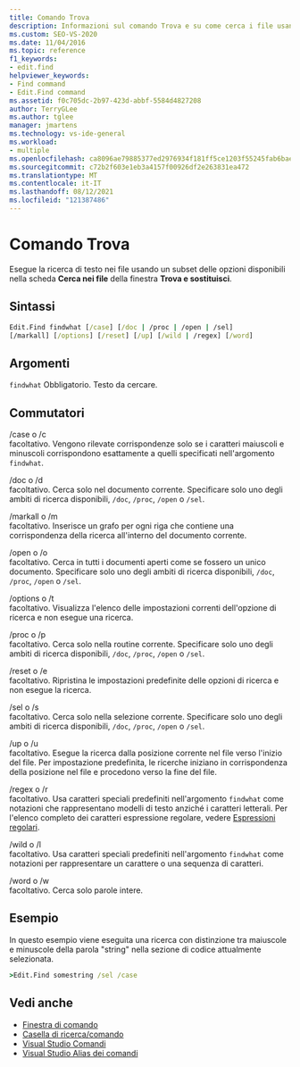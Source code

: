 ```yaml
---
title: Comando Trova
description: Informazioni sul comando Trova e su come cerca i file usando un subset delle opzioni disponibili nella scheda Trova nei file della finestra Trova e sostituisci.
ms.custom: SEO-VS-2020
ms.date: 11/04/2016
ms.topic: reference
f1_keywords:
- edit.find
helpviewer_keywords:
- Find command
- Edit.Find command
ms.assetid: f0c705dc-2b97-423d-abbf-5584d4827208
author: TerryGLee
ms.author: tglee
manager: jmartens
ms.technology: vs-ide-general
ms.workload:
- multiple
ms.openlocfilehash: ca8096ae79885377ed2976934f181ff5ce1203f55245fab6baebe0d695430ab4
ms.sourcegitcommit: c72b2f603e1eb3a4157f00926df2e263831ea472
ms.translationtype: MT
ms.contentlocale: it-IT
ms.lasthandoff: 08/12/2021
ms.locfileid: "121387486"
---
```

# <a name="find-command"></a>Comando Trova
Esegue la ricerca di testo nei file usando un subset delle opzioni disponibili nella scheda **Cerca nei file** della finestra **Trova e sostituisci**.

## <a name="syntax"></a>Sintassi

```cmd
Edit.Find findwhat [/case] [/doc | /proc | /open | /sel]
[/markall] [/options] [/reset] [/up] [/wild | /regex] [/word]
```

## <a name="arguments"></a>Argomenti
`findwhat` Obbligatorio. Testo da cercare.

## <a name="switches"></a>Commutatori
/case o /c\
facoltativo. Vengono rilevate corrispondenze solo se i caratteri maiuscoli e minuscoli corrispondono esattamente a quelli specificati nell'argomento `findwhat`.

/doc o /d\
facoltativo. Cerca solo nel documento corrente. Specificare solo uno degli ambiti di ricerca disponibili, `/doc`, `/proc`, `/open` o `/sel`.

/markall o /m\
facoltativo. Inserisce un grafo per ogni riga che contiene una corrispondenza della ricerca all'interno del documento corrente.

/open o /o\
facoltativo. Cerca in tutti i documenti aperti come se fossero un unico documento. Specificare solo uno degli ambiti di ricerca disponibili, `/doc`, `/proc`, `/open` o `/sel`.

/options o /t\
facoltativo. Visualizza l'elenco delle impostazioni correnti dell'opzione di ricerca e non esegue una ricerca.

/proc o /p\
facoltativo. Cerca solo nella routine corrente. Specificare solo uno degli ambiti di ricerca disponibili, `/doc`, `/proc`, `/open` o `/sel`.

/reset o /e\
facoltativo. Ripristina le impostazioni predefinite delle opzioni di ricerca e non esegue la ricerca.

/sel o /s\
facoltativo. Cerca solo nella selezione corrente. Specificare solo uno degli ambiti di ricerca disponibili, `/doc`, `/proc`, `/open` o `/sel`.

/up o /u\
facoltativo. Esegue la ricerca dalla posizione corrente nel file verso l'inizio del file. Per impostazione predefinita, le ricerche iniziano in corrispondenza della posizione nel file e procedono verso la fine del file.

/regex o /r\
facoltativo. Usa caratteri speciali predefiniti nell'argomento `findwhat` come notazioni che rappresentano modelli di testo anziché i caratteri letterali. Per l'elenco completo dei caratteri espressione regolare, vedere [Espressioni regolari](../../ide/using-regular-expressions-in-visual-studio.md).

/wild o /l\
facoltativo. Usa caratteri speciali predefiniti nell'argomento `findwhat` come notazioni per rappresentare un carattere o una sequenza di caratteri.

/word o /w\
facoltativo. Cerca solo parole intere.

## <a name="example"></a>Esempio
In questo esempio viene eseguita una ricerca con distinzione tra maiuscole e minuscole della parola "string" nella sezione di codice attualmente selezionata.

```cmd
>Edit.Find somestring /sel /case
```

## <a name="see-also"></a>Vedi anche

- [Finestra di comando](../../ide/reference/command-window.md)
- [Casella di ricerca/comando](../../ide/find-command-box.md)
- [Visual Studio Comandi](../../ide/reference/visual-studio-commands.md)
- [Visual Studio Alias dei comandi](../../ide/reference/visual-studio-command-aliases.md)
